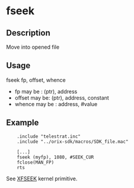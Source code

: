# fseek

## Description

Move into opened file

## Usage

fseek fp, offset, whence

* fp may be : (ptr), address
* offset may be: (ptr), address, constant
* whence may be  : address, #value

## Example

```ca65
    .include "telestrat.inc"
    .include "../orix-sdk/macros/SDK_file.mac"

    [...]
    fseek (myfp), 1080, #SEEK_CUR
    fclose(MAN_FP)
    rts
```

See [XFSEEK](../../../kernel/primitives/xfseek) kernel primitive.
